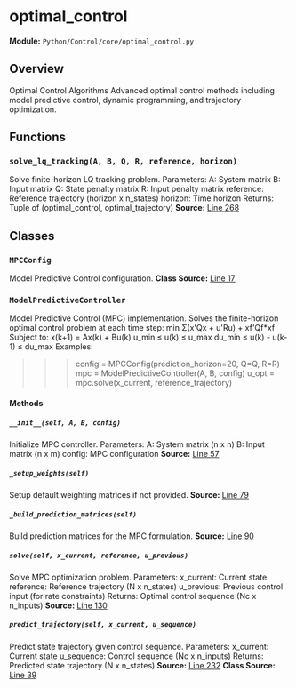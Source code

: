 # optimal_control
**Module:** `Python/Control/core/optimal_control.py`
## Overview
Optimal Control Algorithms
Advanced optimal control methods including model predictive control,
dynamic programming, and trajectory optimization.
## Functions
### `solve_lq_tracking(A, B, Q, R, reference, horizon)`
Solve finite-horizon LQ tracking problem.
Parameters:
A: System matrix
B: Input matrix
Q: State penalty matrix
R: Input penalty matrix
reference: Reference trajectory (horizon x n_states)
horizon: Time horizon
Returns:
Tuple of (optimal_control, optimal_trajectory)
**Source:** [Line 268](Python/Control/core/optimal_control.py#L268)
## Classes
### `MPCConfig`
Model Predictive Control configuration.
**Class Source:** [Line 17](Python/Control/core/optimal_control.py#L17)
### `ModelPredictiveController`
Model Predictive Control (MPC) implementation.
Solves the finite-horizon optimal control problem at each time step:
min Σ(x'Qx + u'Ru) + xf'Qf*xf
Subject to:
x(k+1) = Ax(k) + Bu(k)
u_min ≤ u(k) ≤ u_max
du_min ≤ u(k) - u(k-1) ≤ du_max
Examples:
>>> config = MPCConfig(prediction_horizon=20, Q=Q, R=R)
>>> mpc = ModelPredictiveController(A, B, config)
>>> u_opt = mpc.solve(x_current, reference_trajectory)
#### Methods
##### `__init__(self, A, B, config)`
Initialize MPC controller.
Parameters:
A: System matrix (n x n)
B: Input matrix (n x m)
config: MPC configuration
**Source:** [Line 57](Python/Control/core/optimal_control.py#L57)
##### `_setup_weights(self)`
Setup default weighting matrices if not provided.
**Source:** [Line 79](Python/Control/core/optimal_control.py#L79)
##### `_build_prediction_matrices(self)`
Build prediction matrices for the MPC formulation.
**Source:** [Line 90](Python/Control/core/optimal_control.py#L90)
##### `solve(self, x_current, reference, u_previous)`
Solve MPC optimization problem.
Parameters:
x_current: Current state
reference: Reference trajectory (N x n_states)
u_previous: Previous control input (for rate constraints)
Returns:
Optimal control sequence (Nc x n_inputs)
**Source:** [Line 130](Python/Control/core/optimal_control.py#L130)
##### `predict_trajectory(self, x_current, u_sequence)`
Predict state trajectory given control sequence.
Parameters:
x_current: Current state
u_sequence: Control sequence (Nc x n_inputs)
Returns:
Predicted state trajectory (N x n_states)
**Source:** [Line 232](Python/Control/core/optimal_control.py#L232)
**Class Source:** [Line 39](Python/Control/core/optimal_control.py#L39)